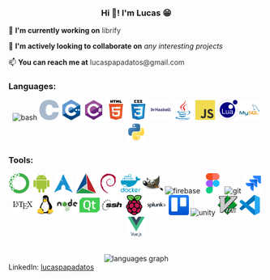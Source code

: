 <h3 align="center">Hi 👋! I'm Lucas 😁</h3
                                      
<p>🌱 <strong>I'm currently working on</strong> <a href="https://github.com/lucaspapadatos/librify" style="color: #333; text-decoration: none;">librify</a> </p>
<p>👯 <strong>I'm actively looking to collaborate on</strong> <em>any interesting projects</em></p>
<p>📫 <strong>You can reach me at</strong> <a href="mailto:lucaspadatos@gmail.com" style="color: #333; text-decoration: none;">lucaspapadatos@gmail.com</a></p>

<h3 align="left">Languages:</h3>
<p align="center">
  <a href="https://www.gnu.org/software/bash/" target="_blank" rel="noreferrer" style="text-decoration: none;"> <img src="https://www.vectorlogo.zone/logos/gnu_bash/gnu_bash-icon.svg" alt="bash" width="40" height="40"/> </a> 
<a href="https://www.cprogramming.com/" target="_blank" rel="noreferrer" style="text-decoration: none;"> <img src="https://raw.githubusercontent.com/devicons/devicon/master/icons/c/c-original.svg" alt="c" width="40" height="40"/> </a> 
  <a href="https://www.cplusplus.com/" target="_blank" rel="noreferrer" style="text-decoration: none;"> <img src="https://raw.githubusercontent.com/devicons/devicon/master/icons/cplusplus/cplusplus-original.svg" alt="c++" width="40" height="40"/> </a> 
  <a href="https://www.w3schools.com/cs/" target="_blank" rel="noreferrer" style="text-decoration: none;"> <img src="https://raw.githubusercontent.com/devicons/devicon/master/icons/csharp/csharp-original.svg" alt="csharp" width="40" height="40"/> </a> 
  <a href="https://www.w3.org/html/" target="_blank" rel="noreferrer" style="text-decoration: none;"> <img src="https://raw.githubusercontent.com/devicons/devicon/master/icons/html5/html5-original-wordmark.svg" alt="html5" width="40" height="40"/> </a> 
  <a href="https://www.w3schools.com/css/" target="_blank" rel="noreferrer" style="text-decoration: none;"> <img src="https://raw.githubusercontent.com/devicons/devicon/master/icons/css3/css3-original-wordmark.svg" alt="css3" width="40" height="40"/> </a> 
  <a href="https://haskell.org/" target="_blank" rel="noreferrer" style="text-decoration: none;"> <img src="https://raw.githubusercontent.com/devicons/devicon/master/icons/haskell/haskell-plain-wordmark.svg" alt="haskell" width="40" height="40"/> </a> 
  <a href="https://www.java.com" target="_blank" rel="noreferrer" style="text-decoration: none;"> <img src="https://raw.githubusercontent.com/devicons/devicon/master/icons/java/java-original.svg" alt="java" width="40" height="40"/> </a> 
  <a href="https://developer.mozilla.org/en-US/docs/Web/JavaScript" target="_blank" rel="noreferrer" style="text-decoration: none;"> <img src="https://raw.githubusercontent.com/devicons/devicon/master/icons/javascript/javascript-original.svg" alt="javascript" width="40" height="40"/> </a> 
  <a href="https://www.lua.org/" target="_blank" rel="noreferrer" style="text-decoration: none;"> <img src="https://raw.githubusercontent.com/devicons/devicon/master/icons/lua/lua-original.svg" alt="mysql" width="40" height="40"/> </a> 
   <a href="https://www.mysql.com/" target="_blank" rel="noreferrer" style="text-decoration: none;"> <img src="https://raw.githubusercontent.com/devicons/devicon/master/icons/mysql/mysql-original-wordmark.svg" alt="mysql" width="40" height="40"/> </a>  
  <a href="https://www.python.org" target="_blank" rel="noreferrer" style="text-decoration: none;"> <img src="https://raw.githubusercontent.com/devicons/devicon/master/icons/python/python-original.svg" alt="python" width="40" height="40"/> </a> 
</p>

<h3 align="left">Tools:</h3>
<p align="center"> 
  <a href="https://anaconda.com/" target="_blank" rel="noreferrer" style="text-decoration: none;"> <img src="https://raw.githubusercontent.com/devicons/devicon/master/icons/anaconda/anaconda-original.svg" alt="anaconda" width="40" height="40"/> </a> 
  <a href="https://android.com/" target="_blank" rel="noreferrer" style="text-decoration: none;"> <img src="https://raw.githubusercontent.com/devicons/devicon/master/icons/android/android-original.svg" alt="android" width="40" height="40"/> </a> 
  <a href="https://archlinux.org/" target="_blank" rel="noreferrer" style="text-decoration: none;"> <img src="https://raw.githubusercontent.com/devicons/devicon/master/icons/archlinux/archlinux-original.svg" alt="arch" width="40" height="40"/> </a> 
  <a href="https://cmake.org/" target="_blank" rel="noreferrer" style="text-decoration: none;"> <img src="https://raw.githubusercontent.com/devicons/devicon/master/icons/cmake/cmake-original.svg" alt="cmake" width="40" height="40"/> </a> 
  <a href="https://debian.org/" target="_blank" rel="noreferrer" style="text-decoration: none;"> <img src="https://raw.githubusercontent.com/devicons/devicon/master/icons/debian/debian-original.svg" alt="debian" width="40" height="40"/> </a> 
  <a href="https://docker.com/" target="_blank" rel="noreferrer" style="text-decoration: none;"> <img src="https://raw.githubusercontent.com/devicons/devicon/master/icons/docker/docker-plain-wordmark.svg" alt="docker" width="40" height="40"/> </a> 
  <a href="https://gimp.org/" target="_blank" rel="noreferrer" style="text-decoration: none;"> <img src="https://raw.githubusercontent.com/devicons/devicon/master/icons/gimp/gimp-original.svg" alt="gimp" width="40" height="40"/> </a> 
  <a href="https://firebase.google.com/" target="_blank" rel="noreferrer" style="text-decoration: none;"> <img src="https://www.vectorlogo.zone/logos/firebase/firebase-icon.svg" alt="firebase" width="40" height="40"/> </a> 
  <a href="https://figma.com/" target="_blank" rel="noreferrer" style="text-decoration: none;"> <img src="https://raw.githubusercontent.com/devicons/devicon/master/icons/figma/figma-original.svg" alt="figma" width="40" height="40"/> </a> 
  <a href="https://git-scm.com/" target="_blank" rel="noreferrer" style="text-decoration: none;"> <img src="https://www.vectorlogo.zone/logos/git-scm/git-scm-icon.svg" alt="git" width="40" height="40"/> </a> 
  <a href="https://atlassian.com/" target="_blank" rel="noreferrer" style="text-decoration: none;"> <img src="https://raw.githubusercontent.com/devicons/devicon/master/icons/jira/jira-original.svg" alt="jira" width="40" height="40"/> </a> 
  <a href="https://latex-project.org/" target="_blank" rel="noreferrer" style="text-decoration: none;"> <img src="https://raw.githubusercontent.com/devicons/devicon/master/icons/latex/latex-original.svg" alt="latex" width="40" height="40"/> </a> 
  <a href="https://www.linux.org/" target="_blank" rel="noreferrer" style="text-decoration: none;"> <img src="https://raw.githubusercontent.com/devicons/devicon/master/icons/linux/linux-original.svg" alt="linux" width="40" height="40"/> </a> 
  <a href="https://nodejs.org/" target="_blank" rel="noreferrer" style="text-decoration: none;"> <img src="https://raw.githubusercontent.com/devicons/devicon/master/icons/nodejs/nodejs-original-wordmark.svg" alt="node" width="40" height="40"/> </a> 
  <a href="https://www.qt.io" target="_blank" rel="noreferrer" style="text-decoration: none;"> <img src="https://raw.githubusercontent.com/devicons/devicon/master/icons/qt/qt-original.svg" alt="qt" width="40" height="40"/> </a> 
  <a href="https://openssh.com/" target="_blank" rel="noreferrer" style="text-decoration: none;"> <img src="https://raw.githubusercontent.com/devicons/devicon/master/icons/ssh/ssh-original-wordmark.svg" alt="ssh" width="40" height="40"/> </a> 
  <a href="https://raspberrypi.org/" target="_blank" rel="noreferrer" style="text-decoration: none;"> <img src="https://raw.githubusercontent.com/devicons/devicon/master/icons/raspberrypi/raspberrypi-original.svg" alt="pi" width="40" height="40"/> </a> 
  <a href="https://splunk.com/" target="_blank" rel="noreferrer" style="text-decoration: none;"> <img src="https://raw.githubusercontent.com/devicons/devicon/master/icons/splunk/splunk-original-wordmark.svg" alt="splunk" width="40" height="40"/> </a> 
  <a href="https://trello.com/" target="_blank" rel="noreferrer" style="text-decoration: none;"> <img src="https://raw.githubusercontent.com/devicons/devicon/master/icons/trello/trello-original.svg" alt="trello" width="40" height="40"/> </a> 
  <a href="https://unity.com/" target="_blank" rel="noreferrer" style="text-decoration: none;"> <img src="https://www.vectorlogo.zone/logos/unity3d/unity3d-icon.svg" alt="unity" width="40" height="40"/> </a> 
  <a href="https://neovim.io/" target="_blank" rel="noreferrer" style="text-decoration: none;"> <img src="https://raw.githubusercontent.com/devicons/devicon/master/icons/vim/vim-original.svg" alt="unity" width="40" height="40"/> </a> 
  <a href="https://visualstudio.com/" target="_blank" rel="noreferrer" style="text-decoration: none;"> <img src="https://raw.githubusercontent.com/devicons/devicon/master/icons/vscode/vscode-original.svg" alt="vs" width="40" height="40"/> </a> 
  <a href="https://vuejs.org/" target="_blank" rel="noreferrer" style="text-decoration: none;"> <img src="https://raw.githubusercontent.com/devicons/devicon/master/icons/vuejs/vuejs-original-wordmark.svg" alt="vuejs" width="40" height="40"/> </a> 
</p>



<br>

<div align="center">
  <img src="https://github-readme-stats.vercel.app/api/top-langs?username=lucaspapadatos&locale=en&hide_title=false&layout=compact&card_width=320&langs_count=5&theme=dracula&hide_border=false&order=2" height="150" alt="languages graph"  />
</div


LinkedIn: [lucaspapadatos](https://linkedin.com/in/lucaspapadatos)
